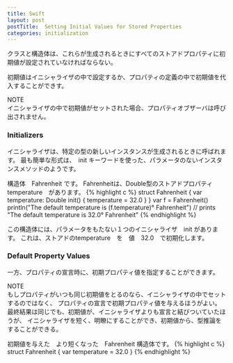 ```yaml
---
title: Swift
layout: post
postTitle:  Setting Initial Values for Stored Properties
categories: initialization
---
```


クラスと構造体は、これらが生成されるときにすべてのストアドプロパティに初期値が設定されていなければならない。

初期値はイニシャライザの中で設定するか、プロパティの定義の中で初期値を代入することができす。
<div class="panel">
	<div class="panel-heading">NOTE</div>
	イニシャライザの中で初期値がセットされた場合、プロパティオブザーバは呼び出されません。
</div>

### Initializers

イニシャライザは、特定の型の新しいインスタンスが生成されるときに呼ばれます。
最も簡単な形式は、　init キーワードを使った、パラメータのないインスタンスメソッドのようです。

構造体　Fahrenheit です。
Fahrenheitは、Double型のストアドプロパティ　temperature　があります。 
{% highlight c %}
struct Fahrenheit {
    var temperature: Double
    init() {
        temperature = 32.0
    }
}
var f = Fahrenheit()
println("The default temperature is \(f.temperature)° Fahrenheit")
// prints "The default temperature is 32.0° Fahrenheit"
{% endhighlight %}

この構造体には、パラメータをもたない１つのイニシャライザ　init があります。
これは、ストアドのtemperature　を　値　32.0　で初期化します。　

<h3>Default Property Values</h3>

一方、プロパティの宣言時に、初期プロパティ値を指定することができます。

<div class="panel">
	<div class="panel-heading">NOTE</div>
	もしプロパティがいつも同じ初期値をとるのなら、イニシャライザの中でセットするのではなく、
	プロパティの宣言で初期プロパティ値を与えるほうがよい。
	最終結果は同じでも、初期値が、イニシャライザよりも宣言と結びついていたほうが、
	イニシャライザを短く、明瞭にすることができ、初期値から、型推論をすることができる。
</div>

初期値を与えた　より短くなった　Fahrenheit 構造体です。
{% highlight c %}
struct Fahrenheit {
    var temperature = 32.0
}
{% endhighlight %}